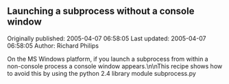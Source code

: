 ## Launching a subprocess without a console window 
Originally published: 2005-04-07 06:58:05 
Last updated: 2005-04-07 06:58:05 
Author: Richard Philips 
 
On the MS Windows platform, if you launch a subprocess from within a non-console process a console window appears.\n\nThis recipe shows how to avoid this by using the python 2.4 library module subprocess.py
